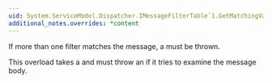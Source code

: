 ```yaml
---
uid: System.ServiceModel.Dispatcher.IMessageFilterTable`1.GetMatchingValue(System.ServiceModel.Channels.Message,`0@)
additional_notes.overrides: *content
---
```


<p>If more than one filter matches the message, a <xref href="System.ServiceModel.Dispatcher.MultipleFilterMatchesException"></xref> must be thrown.  
  
 This overload takes a <xref href="System.ServiceModel.Channels.Message"></xref> and must throw an <xref href="System.ServiceModel.Dispatcher.InvalidBodyAccessException"></xref> if it tries to examine the message body.</p>


